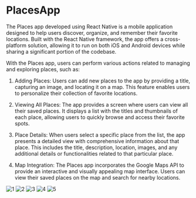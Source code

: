 # PlacesApp

The Places app developed using React Native is a mobile application designed to help users discover, organize, and remember their favorite locations. Built with the React Native framework, the app offers a cross-platform solution, allowing it to run on both iOS and Android devices while sharing a significant portion of the codebase.

With the Places app, users can perform various actions related to managing and exploring places, such as:

1. Adding Places: Users can add new places to the app by providing a title, capturing an image, and locating it on a map. This feature enables users to personalize their collection of favorite locations.

2. Viewing All Places: The app provides a screen where users can view all their saved places. It displays a list with the titles and thumbnails of each place, allowing users to quickly browse and access their favorite spots.

3. Place Details: When users select a specific place from the list, the app presents a detailed view with comprehensive information about that place. This includes the title, description, location, images, and any additional details or functionalities related to that particular place.

4. Map Integration: The Places app incorporates the Google Maps API to provide an interactive and visually appealing map interface. Users can view their saved places on the map and search for nearby locations.

![1](https://github.com/Nayni19/PlacesApp/assets/83155646/2a9ad322-e688-495e-9aec-a35440822e34)
![2](https://github.com/Nayni19/PlacesApp/assets/83155646/6236de9a-ae07-42cb-8b27-49b0095528ec)
![3](https://github.com/Nayni19/PlacesApp/assets/83155646/db13cb63-2deb-4161-b93e-0bd14ee2cde0)
![4](https://github.com/Nayni19/PlacesApp/assets/83155646/0a4d4b57-53e7-4e55-8d25-f090c165f837)
![5](https://github.com/Nayni19/PlacesApp/assets/83155646/b6d5c6bd-73cf-4fb4-b5be-01c0df80a925)

